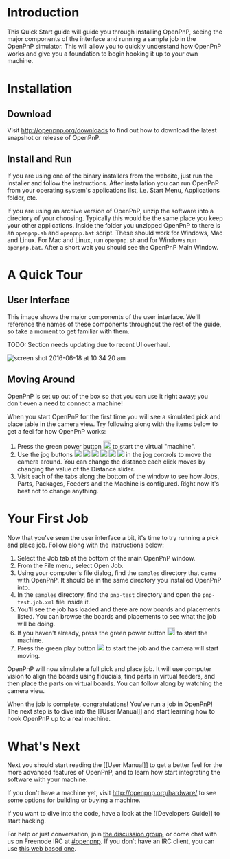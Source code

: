 Introduction
============

This Quick Start guide will guide you through installing OpenPnP, seeing the major components of the interface and running a sample job in the OpenPnP simulator. This will allow you to quickly understand how OpenPnP works and give you a foundation to begin hooking it up to your own machine.

Installation
============

Download
--------

Visit http://openpnp.org/downloads to find out how to download the latest snapshot or release of OpenPnP.

Install and Run
---------------

If you are using one of the binary installers from the website, just run the installer and follow the instructions. After installation you can run OpenPnP from your operating system's applications list, i.e. Start Menu, Applications folder, etc.

If you are using an archive version of OpenPnP, unzip the software into a directory of your choosing. Typically this would be the same place you keep your other applications. Inside the folder you unzipped OpenPnP to there is an `openpnp.sh` and `openpnp.bat` script. These should work for Windows, Mac and Linux. For Mac and Linux, run `openpnp.sh` and for Windows run `openpnp.bat`. After a short wait you should see the OpenPnP Main Window.

A Quick Tour
============

User Interface
--------------
This image shows the major components of the user interface. We'll reference the names of these components throughout the rest of the guide, so take a moment to get familiar with them.

TODO: Section needs updating due to recent UI overhaul.

![screen shot 2016-06-18 at 10 34 20 am](https://cloud.githubusercontent.com/assets/1182323/16172608/8dad6e20-3541-11e6-84ab-5a87c3bfdc91.png)

Moving Around
-------------
OpenPnP is set up out of the box so that you can use it right away; you don't even a need to connect a machine!

When you start OpenPnP for the first time you will see a simulated pick and place table in the camera view. Try following along with the items below to get a feel for how OpenPnP works:

1. Press the green power button <img src="https://rawgit.com/openpnp/openpnp/develop/src/main/resources/icons/power_button_on.svg" height="18"> to start the virtual "machine".
2. Use the jog buttons ![](https://rawgit.com/openpnp/openpnp/develop/src/main/resources/icons/arrow-left.svg) ![](https://rawgit.com/openpnp/openpnp/develop/src/main/resources/icons/arrow-down.svg) ![](https://rawgit.com/openpnp/openpnp/develop/src/main/resources/icons/arrow-right.svg) ![](https://rawgit.com/openpnp/openpnp/develop/src/main/resources/icons/arrow-up.svg) ![](https://rawgit.com/openpnp/openpnp/develop/src/main/resources/icons/rotate-clockwise.svg) ![](https://rawgit.com/openpnp/openpnp/develop/src/main/resources/icons/rotate-counterclockwise.svg) in the jog controls to move the camera around. You can change the distance each click moves by changing the value of the Distance slider.
3. Visit each of the tabs along the bottom of the window to see how Jobs, Parts, Packages, Feeders and the Machine is configured. Right now it's best not to change anything.

Your First Job
==============

Now that you've seen the user interface a bit, it's time to try running a pick and place job. Follow along with the instructions below:

1. Select the Job tab at the bottom of the main OpenPnP window.
2. From the File menu, select Open Job.
3. Using your computer's file dialog, find the `samples` directory that came with OpenPnP. It should be in the same directory you installed OpenPnP into.
4. In the `samples` directory, find the `pnp-test` directory and open the `pnp-test.job.xml` file inside it.
5. You'll see the job has loaded and there are now boards and placements listed. You can browse the boards and placements to see what the job will be doing.
6. If you haven't already, press the green power button <img src="https://rawgit.com/openpnp/openpnp/develop/src/main/resources/icons/power_button_on.svg" height="18"> to start the machine.
6. Press the green play button ![](https://rawgit.com/openpnp/openpnp/develop/src/main/resources/icons/control-start.svg) to start the job and the camera will start moving.

OpenPnP will now simulate a full pick and place job. It will use computer vision to align the boards using fiducials, find parts in virtual feeders, and then place the parts on virtual boards. You can follow along by watching the camera view.

When the job is complete, congratulations! You've run a job in OpenPnP! The next step is to dive into the [[User Manual]] and start learning how to hook OpenPnP up to a real machine.

What's Next
===========

Next you should start reading the [[User Manual]] to get a better feel for the more advanced features of OpenPnP, and to learn how start integrating the software with your machine.

If you don't have a machine yet, visit http://openpnp.org/hardware/ to see some options for building or buying a machine.

If you want to dive into the code, have a look at the [[Developers Guide]] to start hacking.

For help or just conversation, join [the discussion group](http://groups.google.com/group/openpnp), or come chat with us on Freenode IRC at [#openpnp](http://webchat.freenode.net/?channels=openpnp). If you don’t have an IRC client, you can use [this web based one](http://webchat.freenode.net/?channels=openpnp).